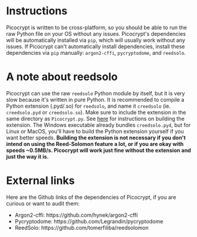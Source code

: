 # Instructions
Picocrypt is written to be cross-platform, so you should be able to run the raw Python file on your OS without any issues. Picocrypt's dependencies will be automatically installed via <code>pip</code>, which will usually work without any issues. If Picocrypt can't automatically install dependencies, install these dependencies via <code>pip</code> manually: <code>argon2-cffi</code>, <code>pycryptodome</code>, and <code>reedsolo</code>.

# A note about reedsolo
Picocrypt can use the raw <code>reedsolo</code> Python module by itself, but it is very slow because it's written in pure Python. It is recommended to compile a Python extension (.pyd/.so) for <code>reedsolo</code>, and name it <code>creedsolo</code> (ie. <code>creedsolo.pyd</code> or <code>creedsolo.so</code>). Make sure to include the extension in the same directory as <code>Picocrypt.py</code>. See <a href="https://github.com/tomerfiliba/reedsolomon#installation" target="_blank">here</a> for instructions on building the extension. The Windows executable already bundles <code>creedsolo.pyd</code>, but for Linux or MacOS, you'll have to build the Python extension yourself if you want better speeds. <strong>Building the extension is not necessary if you don't intend on using the Reed-Solomon feature a lot, or if you are okay with speeds ~0.5MB/s. Picocrypt will work just fine without the extension and just the way it is.</strong>

# External links
Here are the Github links of the dependencies of Picocrypt, if you are curious or want to audit them:
<ul>
  <li>Argon2-cffi: https://github.com/hynek/argon2-cffi</li>
  <li>Pycryptodome: https://github.com/Legrandin/pycryptodome</li>
  <li>ReedSolo: https://github.com/tomerfiliba/reedsolomon</li>
</ul>
